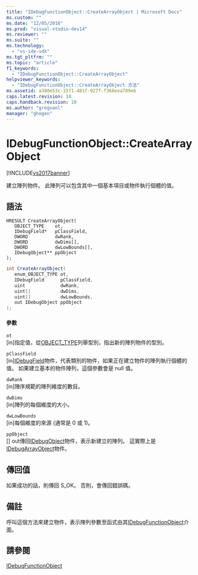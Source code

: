 ```yaml
---
title: "IDebugFunctionObject::CreateArrayObject | Microsoft Docs"
ms.custom: ""
ms.date: "12/05/2016"
ms.prod: "visual-studio-dev14"
ms.reviewer: ""
ms.suite: ""
ms.technology: 
  - "vs-ide-sdk"
ms.tgt_pltfrm: ""
ms.topic: "article"
f1_keywords: 
  - "IDebugFunctionObject::CreateArrayObject"
helpviewer_keywords: 
  - "IDebugFunctionObject::CreateArrayObject 方法"
ms.assetid: a380e53c-15f1-401f-927f-f366eea789e6
caps.latest.revision: 10
caps.handback.revision: 10
ms.author: "gregvanl"
manager: "ghogen"
---
```

# IDebugFunctionObject::CreateArrayObject
[!INCLUDE[vs2017banner](../../../code-quality/includes/vs2017banner.md)]

建立陣列物件。  此陣列可以包含其中一個基本項目或物件執行個體的值。  
  
## 語法  
  
```cpp#  
HRESULT CreateArrayObject(   
   OBJECT_TYPE    ot,  
   IDebugField*   pClassField,  
   DWORD          dwRank,  
   DWORD          dwDims[],  
   DWORD          dwLowBounds[],  
   IDebugObject** ppObject  
);  
```  
  
```c#  
int CreateArrayObject(  
   enum_OBJECT_TYPE ot,   
   IDebugField      pClassField,   
   uint             dwRank,   
   uint[]           dwDims,   
   uint[]           dwLowBounds,   
   out IDebugObject ppObject  
);  
```  
  
#### 參數  
 `ot`  
 \[in\]指定值，從[OBJECT\_TYPE](../../../extensibility/debugger/reference/object-type.md)列舉型別，指出新的陣列物件的型別。  
  
 `pClassField`  
 \[in\][IDebugField](../../../extensibility/debugger/reference/idebugfield.md)物件，代表類別的物件，如果正在建立物件的陣列執行個體的值。  如果建立基本的物件陣列，這個參數會是 null 值。  
  
 `dwRank`  
 \[in\]陣序規範的陣列維度的數目。  
  
 `dwDims`  
 \[in\]陣列的每個維度的大小。  
  
 `dwLowBounds`  
 \[in\]每個維度的來源 \(通常是 0 或 1\)。  
  
 `ppObject`  
 \[\] out傳回[IDebugObject](../../../extensibility/debugger/reference/idebugobject.md)物件，表示新建立的陣列。  這實際上是[IDebugArrayObject](../../../extensibility/debugger/reference/idebugarrayobject.md)物件。  
  
## 傳回值  
 如果成功的話，則傳回 S\_OK。 否則，會傳回錯誤碼。  
  
## 備註  
 呼叫這個方法來建立物件，表示陣列參數至函式由其[IDebugFunctionObject](../../../extensibility/debugger/reference/idebugfunctionobject.md)介面。  
  
## 請參閱  
 [IDebugFunctionObject](../../../extensibility/debugger/reference/idebugfunctionobject.md)